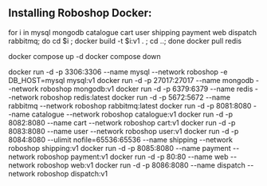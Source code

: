 ## Installing Roboshop Docker:


for i in mysql mongodb catalogue cart user shipping payment web dispatch rabbitmq; do cd $i ; docker build -t $i:v1 . ; cd ..; done
docker pull redis

docker compose up -d
docker compose down



docker run -d -p 3306:3306 --name mysql --network roboshop -e DB_HOST=mysql mysql:v1
docker run -d -p 27017:27017 --name mongodb --network roboshop mongodb:v1
docker run -d -p 6379:6379 --name redis --network roboshop redis:latest
docker run -d -p 5672:5672 --name rabbitmq --network roboshop rabbitmq:latest
docker run -d -p 8081:8080 --name catalogue --network roboshop catalogue:v1
docker run -d -p 8082:8080 --name cart --network roboshop cart:v1
docker run -d -p 8083:8080 --name user --network roboshop user:v1
docker run -d -p 8084:8080 --ulimit nofile=65536:65536 --name shipping --network roboshop shipping:v1
docker run -d -p 8085:8080 --name payment --network roboshop payment:v1
docker run -d -p 80:80 --name web --network roboshop web:v1
docker run -d -p 8086:8080 --name dispatch --network roboshop dispatch:v1
